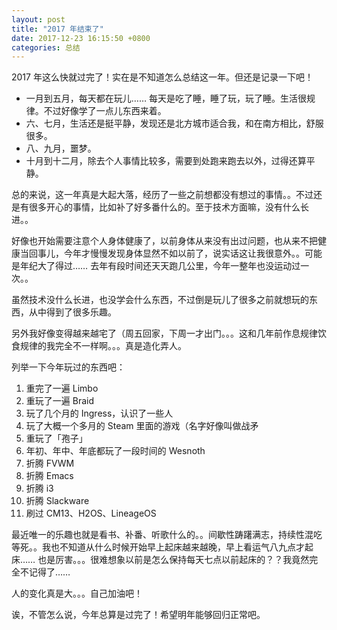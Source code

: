 ```yaml
---
layout: post
title: "2017 年结束了"
date: 2017-12-23 16:15:50 +0800
categories: 总结
---
```


2017 年这么快就过完了！实在是不知道怎么总结这一年。但还是记录一下吧！

- 一月到五月，每天都在玩儿…… 每天是吃了睡，睡了玩，玩了睡。生活很规律。不过好像学了一点儿东西来着。
- 六、七月，生活还是挺平静，发现还是北方城市适合我，和在南方相比，舒服很多。
- 八、九月，噩梦。
- 十月到十二月，除去个人事情比较多，需要到处跑来跑去以外，过得还算平静。

总的来说，这一年真是大起大落，经历了一些之前想都没有想过的事情。。不过还是有很多开心的事情，比如补了好多番什么的。至于技术方面嘛，没有什么长进。。

好像也开始需要注意个人身体健康了，以前身体从来没有出过问题，也从来不把健康当回事儿，今年才慢慢发现身体显然不如以前了，说实话这让我很意外。。可能是年纪大了得过…… 去年有段时间还天天跑几公里，今年一整年也没运动过一次。。

虽然技术没什么长进，也没学会什么东西，不过倒是玩儿了很多之前就想玩的东西，从中得到了很多乐趣。

另外我好像变得越来越宅了（周五回家，下周一才出门。。。这和几年前作息规律饮食规律的我完全不一样啊。。。真是造化弄人。

列举一下今年玩过的东西吧：

1. 重完了一遍 Limbo
2. 重玩了一遍 Braid
3. 玩了几个月的 Ingress，认识了一些人
4. 玩了大概一个多月的 Steam 里面的游戏（名字好像叫做战矛
5. 重玩了「孢子」
6. 年初、年中、年底都玩了一段时间的 Wesnoth
7. 折腾 FVWM
8. 折腾 Emacs
9. 折腾 i3
10. 折腾 Slackware
11. 刷过 CM13、H2OS、LineageOS

最近唯一的乐趣也就是看书、补番、听歌什么的。。间歇性踌躇满志，持续性混吃等死。。我也不知道从什么时候开始早上起床越来越晚，早上看运气八九点才起床…… 也是厉害。。。很难想象以前是怎么保持每天七点以前起床的？？我竟然完全不记得了……

人的变化真是大。。。自己加油吧！

诶，不管怎么说，今年总算是过完了！希望明年能够回归正常吧。
